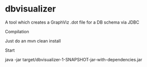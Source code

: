 # dbvisualizer
A tool which creates a GraphViz .dot file for a DB schema via JDBC

Compilation

Just do an mvn clean install

Start

java -jar target/dbvisualizer-1-SNAPSHOT-jar-with-dependencies.jar
